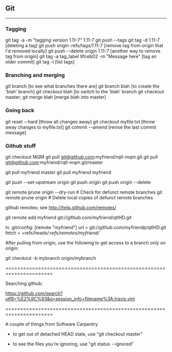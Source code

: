 ## Git

------------------------------
### Tagging

  git tag -a -m "tagging version 1.11-7" 1.11-7
  git push --tags
  git tag -d 1.11-7                               [deleting a tag]
  git push origin :refs/tags/1.11-7               [remove tag from origin that I'd removed locally]
  git push --delete origin 1.11-7                 [another way to remove tag from origin]
  git tag -a tag_label 9fceb02 -m "Message here"  [tag an older commit]
  git tag -l                                      [list tags]

### Branching and merging

  git branch                            [to see what branches there are]
  git branch blah                       [to create the 'blah' branch]
  git checkout blah                     [to switch to the 'blah' branch
  git checkout master; git merge blah   [merge blah into master]


### Going back

  git reset --hard                      [throw all changes away]
  git checkout myfile.txt               [throw away changes to myfile.txt]
  git commit --amend                    [revise the last commit message]


### Github stuff

 git checkout MQM
 git pull git@github.com:myfriend/rqtl-mqm.git
 git pull git@github.com:myfriend/rqtl-mqm.git/master


 git pull myfriend master
 git pull myfriend myfriend

 git push --set-upstream origin <branch>
 git push origin <branch>
 git push origin --delete <branch>

 git remote prune origin --dry-run  # Check for defunct remote branches
 git remote prune origin            # Delete local copies of defunct remote branches


github remotes; see http://help.github.com/remotes/

 git remote add myfriend git://github.com/myfriend/qtlHD.git

 In .git/config:
    [remote "myfriend"]
    url = git://github.com/myfriendp/qtlHD.git
    fetch = +refs/heads/*:refs/remotes/myfriend/*

After pulling from origin, use the following to get access to a branch
only on origin:

  git checkout -b mybranch origin/mybranch


======================================================================

Searching github:

   https://github.com/search?utf8=%E2%9C%93&q=session_info+filename%3A.travis.yml

======================================================================

A couple of things from Software Carpentry

- to get out of detached HEAD state, use "git checkout master"

- to see the files you're ignoring, use "git status --ignored"
